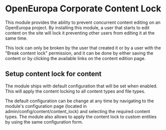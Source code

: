 # OpenEuropa Corporate Content Lock

This module provides the ability to prevent concurrent content editing on an OpenEuropa project.
By installing this module, a user that starts to edit content on the site will lock it preventing other users from
editing it at the same time.

This lock can only be broken by the user that created it or by a user with the "Break content lock" permission, and it
can be done by either saving the content or by clicking the available links on the content edition page.

## Setup content lock for content

The module ships with default configuration that will be set when enabled. This will apply the content locking to
all content types and file types.

The default configuration can be change at any time by navigating to the module's configuration page
(located in admin/config/content/content_lock) and selecting the required content types.
The module also allows to apply the content lock to custom entities by using the same configuration form.